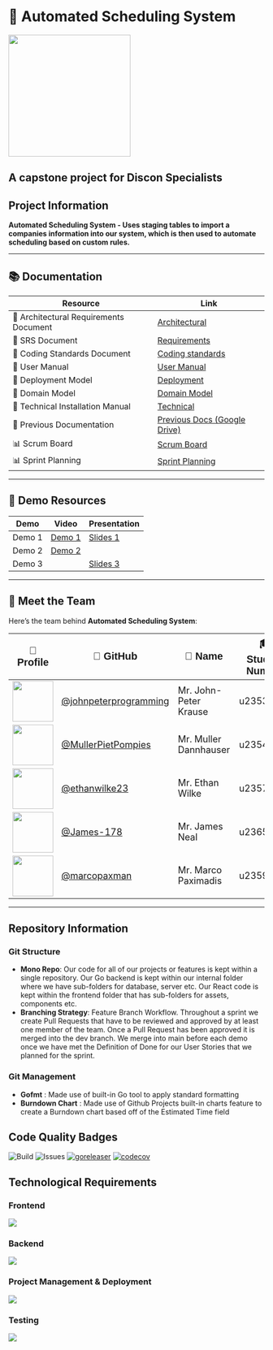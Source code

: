# 🚀 Automated Scheduling System

<img src="https://github.com/user-attachments/assets/e91c5340-c966-4639-bc12-fe45b0bbaeb2" width="240" height="auto" >

## A capstone project for Discon Specialists

## Project Information
**Automated Scheduling System - Uses staging tables to import a companies information into our system, which is then used to automate scheduling based on custom rules.**  

---

## 📚 Documentation  
| Resource                               | Link                                                                                                                    |
| -------------------------------------- | ----------------------------------------------------------------------------------------------------------------------- |
| 📄 Architectural Requirements Document | [Architectural](https://github.com/COS301-SE-2025/Automated-Scheduling-System/wiki/Architectural-Requirements-Document) |
| 📄 SRS Document                        | [Requirements](https://github.com/COS301-SE-2025/Automated-Scheduling-System/wiki/Software-Requirements-Specification)  |
| 📄 Coding Standards Document           | [Coding standards](https://github.com/COS301-SE-2025/Automated-Scheduling-System/wiki/Coding-Standards-Document)        |
| 📄 User Manual                         | [User Manual](https://github.com/COS301-SE-2025/Automated-Scheduling-System/wiki/User-Manual)                           |
| 📄 Deployment Model                    | [Deployment](https://github.com/COS301-SE-2025/Automated-Scheduling-System/wiki/Deployment-Model)                       |
| 📄 Domain Model                        | [Domain Model](https://github.com/COS301-SE-2025/Automated-Scheduling-System/wiki/Domain-Model)                         |
| 📄 Technical Installation Manual       | [Technical](https://github.com/COS301-SE-2025/Automated-Scheduling-System/wiki/Technical-Installation-Manual)           |
| 📄 Previous Documentation              | [Previous Docs (Google Drive)](https://drive.google.com/drive/folders/1qHXDQRyW6HW9QMX4W1FLxzJk8N2bGqz8)                |
| 📊 Scrum Board                         | [Scrum Board](https://github.com/orgs/COS301-SE-2025/projects/145)                                                      |
| 📊 Sprint Planning                     | [Sprint Planning](https://github.com/orgs/COS301-SE-2025/projects/145/views/3?sliceBy%5Bvalue%5D=Task&pane=info)        |

---

## 🎥 Demo Resources

| Demo   | Video                                                                                  | Presentation                                                                     |
| ------ | -------------------------------------------------------------------------------------- | -------------------------------------------------------------------------------- |
| Demo 1 | [Demo 1](https://drive.google.com/drive/folders/1vOPVthLNlVF2fgY1ZBmNBSnBYhcFAFdi)     | [Slides 1](https://www.canva.com/design/DAGorRU2lTc/os4bYH1iU9YRJyTcd99fxw/edit) |
| Demo 2 | [Demo 2](https://drive.google.com/drive/u/1/folders/1-mdaq45m-Sp1UUUVYKJQAZZTceB0rOP_) |                                                                                  |
| Demo 3 |                                                                                        | [Slides 3](https://www.canva.com/design/DAGwb_F4zsE/I9vMSY4Pc_XMz4enSEpG2Q/edit) |

---

## 👥 Meet the Team 
Here’s the team behind **Automated Scheduling System**:

<table>
  <thead>
    <tr>
      <th style="font-size: 20px; font-family: 'Verdana', sans-serif;">📸 Profile</th>
      <th style="font-size: 20px; font-family: 'Verdana', sans-serif;">👾 GitHub</th>
      <th style="font-size: 20px; font-family: 'Verdana', sans-serif;">🧑 Name</th>
      <th style="font-size: 20px; font-family: 'Verdana', sans-serif;">🎓 Student Number</th>
        <th style="font-size: 20px; font-family: 'Verdana', sans-serif;">🧑‍💻LinkedIn</th>
      <th style="font-size: 20px; font-family: 'Verdana', sans-serif;">📄Description</th>

  </tr>
  </thead>
  <tbody>
    <tr>
      <td><img src="https://github.com/johnpeterprogramming.png" width="80"></td>
      <td><a href="https://github.com/johnpeterprogramming" style="font-size: 18px;">@johnpeterprogramming</a></td>
      <td style="font-size: 18px;">Mr. John-Peter Krause</td>
      <td style="font-size: 18px;">u23533529</td>
      <td><a href= "https://www.linkedin.com/in/johna-krause-584b351a9/" style="font-size: 18px;">@John-Peter Krause</a></td>
      <td style="font-size: 18px;"><strong>Team lead</strong></td>
    </tr>
    <tr>
      <td><img src="https://github.com/MullerPietPompies.png" width="80"></td>
      <td><a href="https://github.com/MullerPietPompies" style="font-size: 18px;">@MullerPietPompies</a></td>
      <td style="font-size: 18px;">Mr. Muller Dannhauser</td>
      <td style="font-size: 18px;">u23542765</td>
      <td><a href="https://www.linkedin.com/in/muller-dannhauser-02923424b?utm_source=share&utm_campaign=share_via&utm_content=profile&utm_medium=android_app" style="font-size: 18px;">@Muller Dannhauser</a></td>
      <td style="font-size: 18px;"><strong>Developer</strong></td>
    </tr>
    <tr>
      <td><img src="https://github.com/ethanwilke23.png" width="80"></td>
      <td><a href="https://github.com/ethanwilke23" style="font-size: 18px;">@ethanwilke23</a></td>
      <td style="font-size: 18px;">Mr. Ethan Wilke</td>
      <td style="font-size: 18px;">u23577674</td>
      <td><a href="https://www.linkedin.com/in/ethan-wilke-80b15b343/" style="font-size: 18px;">@Ethan Wilke</a></td>
      <td style="font-size: 18px;"><strong>Developer</strong></td>
    </tr>
    <tr>
      <td><img src="https://github.com/James-178.png" width="80"></td>
      <td><a href="https://github.com/James-178" style="font-size: 18px;">@James-178</a></td>
      <td style="font-size: 18px;">Mr. James Neal</td>
      <td style="font-size: 18px;">u23656175</td>
      <td><a href="https://www.linkedin.com/in/james-neale-babbb626a/" style="font-size: 18px;">@James Neal</a></td>
      <td style="font-size: 18px;"><strong>Developer</strong></td>
    </tr>
    <tr>
      <td><img src="https://github.com/marcopaxman.png" width="80"></td>
      <td><a href="https://github.com/marcopaxman" style="font-size: 18px;">@marcopaxman</a></td>
      <td style="font-size: 18px;">Mr. Marco Paximadis</td>
      <td style="font-size: 18px;">u23590883</td>
      <td><a href="https://za.linkedin.com/in/marco-paximadis-b64503356" style="font-size: 18px;">@Marco Paximadis</a></td>
      <td style="font-size: 18px;"><strong>Developer</strong></td>
    </tr>
  </tbody>
</table>

---

## Repository Information
### Git Structure
- **Mono Repo**: Our code for all of our projects or features is kept within a single repository. Our Go backend is kept within our internal folder where we have sub-folders for database, server etc. Our React code is kept within the frontend folder that has sub-folders for assets, components etc.
- **Branching Strategy**: Feature Branch Workflow. Throughout a sprint we create Pull Requests that have to be reviewed and approved by at least one member of the team. Once a Pull Request has been approved it is merged into the dev branch. We merge into main before each demo once we have met the Definition of Done for our User Stories that we planned for the sprint.

### Git Management
- **Gofmt** : Made use of built-in Go tool to apply standard formatting
- **Burndown Chart** : Made use of Github Projects built-in charts feature to create a Burndown chart based off of the Estimated Time field

## Code Quality Badges
![Build](https://github.com/COS301-SE-2025/Automated-Scheduling-System/actions/workflows/go-test.yml/badge.svg)
![Issues](https://img.shields.io/github/issues/COS301-SE-2025/Automated-Scheduling-System)
[![goreleaser](https://github.com/COS301-SE-2025/Automated-Scheduling-System/actions/workflows/release.yml/badge.svg)](https://github.com/COS301-SE-2025/Automated-Scheduling-System/actions/workflows/release.yml)
[![codecov](https://codecov.io/gh/COS301-SE-2025/Automated-Scheduling-System/branch/dev/graph/badge.svg)](https://codecov.io/gh/COS301-SE-2025/Automated-Scheduling-System/tree/dev)

## Technological  Requirements
 ### Frontend
 <img src="https://skillicons.dev/icons?i=tailwindcss,typescript,react,vite"/>
  
 ### Backend
 <img src="https://skillicons.dev/icons?i=go"/>
    
 ### Project Management & Deployment
 <img src="https://skillicons.dev/icons?i=git,githubactions,npm,docker"/>
   
 ### Testing
 <img src="https://skillicons.dev/icons?i=vitest"/>
